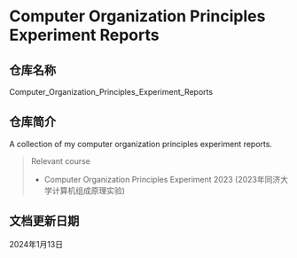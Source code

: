 # Computer Organization Principles Experiment Reports

## 仓库名称

Computer_Organization_Principles_Experiment_Reports

## 仓库简介

A collection of my computer organization principles experiment reports.

> Relevant course
> * Computer Organization Principles Experiment 2023 (2023年同济大学计算机组成原理实验)

## 文档更新日期

2024年1月13日

